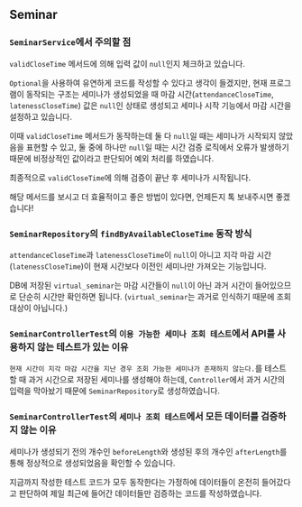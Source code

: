 ## Seminar

### `SeminarService`에서 주의할 점

`validCloseTime` 메서드에 의해 입력 값이 `null`인지 체크하고 있습니다.

`Optional`을 사용하여 유연하게 코드를 작성할 수 있다고 생각이 들겠지만, 현재 프로그램이 동작되는 구조는 세미나가 생성되었을 때 마감 시간(`attendanceCloseTime`, `latenessCloseTime`) 값은 `null`인 상태로 생성되고 세미나 시작 기능에서 마감 시간을 설정하고 있습니다.

이때 `validCloseTime` 메서드가 동작하는데 둘 다 `null`일 때는 세미나가 시작되지 않았음을 표현할 수 있고, 둘 중에 하나만 `null`일 때는 시간 검증 로직에서 오류가 발생하기 때문에 비정상적인 값이라고 판단되어 예외 처리를 하였습니다.

최종적으로 `validCloseTime`에 의해 검증이 끝난 후 세미나가 시작됩니다.

해당 메서드를 보시고 더 효율적이고 좋은 방법이 있다면, 언제든지 톡 보내주시면 좋겠습니다!

### `SeminarRepository`의 `findByAvailableCloseTime` 동작 방식

`attendanceCloseTime`과 `latenessCloseTime`이 `null`이 아니고 지각 마감 시간(`latenessCloseTime`)이 현재 시간보다 이전인 세미나만 가져오는 기능입니다.

DB에 저장된 `virtual_seminar`는 마감 시간들이 `null`이 아닌 과거 시간이 들어있으므로 단순히 시간만 확인하면 됩니다. (`virtual_seminar`는 과거로 인식하기 때문에 조회 대상이 아닙니다.)

### `SeminarControllerTest`의 `이용 가능한 세미나 조회 테스트`에서 API를 사용하지 않는 테스트가 있는 이유

`현재 시간이 지각 마감 시간을 지난 경우 조회 가능한 세미나가 존재하지 않는다.`를 테스트할 때 과거 시간으로 저장된 세미나를 생성해야 하는데, `Controller`에서 과거 시간의 입력을 막아놨기 때문에 `SeminarRepository`로 생성하였습니다.

### `SeminarControllerTest`의 `세미나 조회 테스트`에서 모든 데이터를 검증하지 않는 이유

세미나가 생성되기 전의 개수인 `beforeLength`와 생성된 후의 개수인 `afterLength`를 통해 정상적으로 생성되었음을 확인할 수 있습니다.

지금까지 작성한 테스트 코드가 모두 동작한다는 가정하에 데이터들이 온전히 들어갔다고 판단하여 제일 최근에 들어간 데이터들만 검증하는 코드를 작성하였습니다.

